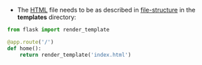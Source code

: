 
- The [HTML](contents-html.md) file needs to be as described in [file-structure](computer-science/docs/python/flask/file-structure.md) in the **templates** directory:

```python
from flask import render_template

@app.route('/')
def home():
    return render_template('index.html')

```